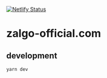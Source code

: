 [![Netlify Status](https://api.netlify.com/api/v1/badges/0373c42a-2429-42dd-8348-0ed0193d1592/deploy-status)](https://app.netlify.com/sites/zalgo-official/deploys)

# zalgo-official.com

## development

```ShellSession
yarn dev
```
